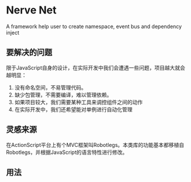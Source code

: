 Nerve Net
==========

A framework help user to create namespace, event bus and dependency inject

## 要解决的问题

限于JavaScript自身的设计，在实际开发中我们会遭遇一些问题，项目越大就会越明显：

1. 没有命名空间，不易管理代码。
2. 缺少包管理，不需要编译，难以管理依赖。
3. 如果项目较大，我们需要某种工具来调控组件之间的动作
4. 在实际开发中，我们还希望能对单例进行自动化管理

## 灵感来源

在ActionScript平台上有个MVC框架叫Robotlegs。本类库的功能基本都移植自Robotlegs，并根据JavaScript的语言特性进行修改。

## 用法

